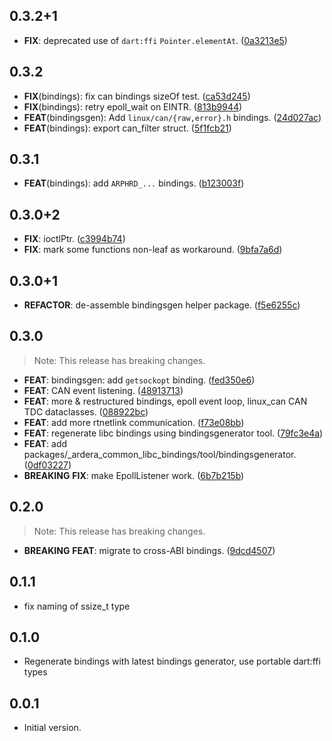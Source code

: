 ## 0.3.2+1

 - **FIX**: deprecated use of `dart:ffi` `Pointer.elementAt`. ([0a3213e5](https://github.com/ardera/flutter_packages/commit/0a3213e501c0dbf13667ab1aa6ea4fd635c0ee95))

## 0.3.2

 - **FIX**(bindings): fix can bindings sizeOf test. ([ca53d245](https://github.com/ardera/flutter_packages/commit/ca53d245e465a8efb699c38a6c09577d629244ef))
 - **FIX**(bindings): retry epoll_wait on EINTR. ([813b9944](https://github.com/ardera/flutter_packages/commit/813b9944f8309d484e6edb407abb88fd58e9e189))
 - **FEAT**(bindingsgen): Add `linux/can/{raw,error}.h` bindings. ([24d027ac](https://github.com/ardera/flutter_packages/commit/24d027ac68c704ff697b8934e6c2e778de24fd40))
 - **FEAT**(bindings): export can_filter struct. ([5f1fcb21](https://github.com/ardera/flutter_packages/commit/5f1fcb210150dc862bfc012b7770f622b1ad6d68))

## 0.3.1

 - **FEAT**(bindings): add `ARPHRD_...` bindings. ([b123003f](https://github.com/ardera/flutter_packages/commit/b123003f7e08b6b3da220d5a95391735a1cefef7))

## 0.3.0+2

 - **FIX**: ioctlPtr. ([c3994b74](https://github.com/ardera/flutter_packages/commit/c3994b741933f8440ae83f4182113b21f15e06ed))
 - **FIX**: mark some functions non-leaf as workaround. ([9bfa7a6d](https://github.com/ardera/flutter_packages/commit/9bfa7a6d3e03f888308a627f3b0a491c03f5e8da))

## 0.3.0+1

 - **REFACTOR**: de-assemble bindingsgen helper package. ([f5e6255c](https://github.com/ardera/flutter_packages/commit/f5e6255cd90957507f2c0e81a5bae21244860d6f))

## 0.3.0

> Note: This release has breaking changes.

 - **FEAT**: bindingsgen: add `getsockopt` binding. ([fed350e6](https://github.com/ardera/flutter_packages/commit/fed350e646b128d29468a165d78bcaee84859737))
 - **FEAT**: CAN event listening. ([48913713](https://github.com/ardera/flutter_packages/commit/48913713f48ce5665dfd8c73ab0e5e7653634f73))
 - **FEAT**: more & restructured bindings, epoll event loop, linux_can CAN TDC dataclasses. ([088922bc](https://github.com/ardera/flutter_packages/commit/088922bc66ed415f9bbd6a39bf624db09f92ba18))
 - **FEAT**: add more rtnetlink communication. ([f73e08bb](https://github.com/ardera/flutter_packages/commit/f73e08bb135ccc67222d8e1cfb210fd0f550d8c1))
 - **FEAT**: regenerate libc bindings using bindingsgenerator tool. ([79fc3e4a](https://github.com/ardera/flutter_packages/commit/79fc3e4a5cb5e84fd6df24f1ba1bdbbc81ff8e60))
 - **FEAT**: add packages/_ardera_common_libc_bindings/tool/bindingsgenerator. ([0df03227](https://github.com/ardera/flutter_packages/commit/0df03227620d4762f812b8be2feaebe1e383783d))
 - **BREAKING** **FIX**: make EpollListener work. ([6b7b215b](https://github.com/ardera/flutter_packages/commit/6b7b215bc65c079490ef147521e62385238aa22d))

## 0.2.0

> Note: This release has breaking changes.

 - **BREAKING** **FEAT**: migrate to cross-ABI bindings. ([9dcd4507](https://github.com/ardera/flutter_packages/commit/9dcd450738c418be34aa8bb9f2aac3794b256469))

## 0.1.1

- fix naming of ssize_t type

## 0.1.0

- Regenerate bindings with latest bindings generator, use portable dart:ffi types

## 0.0.1

- Initial version.
